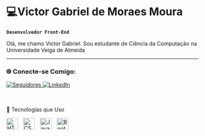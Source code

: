 # 💻Victor Gabriel de Moraes Moura

**`Desenvolvedor Front-End`**

Olá, me chamo Victor Gabriel. Sou estudante de Ciência da Computação na Universidade Veiga de Almeida

---

### 🌐 Conecte-se Comigo:
<p align="left">
    <a href="https://github.com/Victorg2005?tab=followers">
        <img alt="Seguidores" src="https://custom-icon-badges.demolab.com/github/followers/Victorg2005?color=236ad3&labelColor=1155ba&style=for-the-badge&logo=github&label=Seguidores&logoColor=white" />
    </a>
    <a href="https://www.linkedin.com/in/victorgmmoura/">
        <img alt="LinkedIn" src="https://img.shields.io/badge/LinkedIn-0077B5?style=for-the-badge&logo=linkedin&logoColor=white" />
    </a>

</p>

<br><br>
🚀 Tecnologias que Uso
<div align="left"> <img alt="HTML" title="HTML" width="30px" style="padding-right: 10px;" src="https://cdn.jsdelivr.net/gh/devicons/devicon@latest/icons/html5/html5-original.svg" /> <img alt="CSS" title="CSS" width="30px" style="padding-right: 10px;" src="https://cdn.jsdelivr.net/gh/devicons/devicon@latest/icons/css3/css3-original.svg" /> <img alt="JavaScript" title="JavaScript" width="30px" style="padding-right: 10px;" src="https://cdn.jsdelivr.net/gh/devicons/devicon@latest/icons/javascript/javascript-original.svg" /> <img alt="Bootstrap" title="Bootstrap" width="30px" style="padding-right: 10px;" src="https://cdn.jsdelivr.net/gh/devicons/devicon@latest/icons/bootstrap/bootstrap-original.svg" /></div
